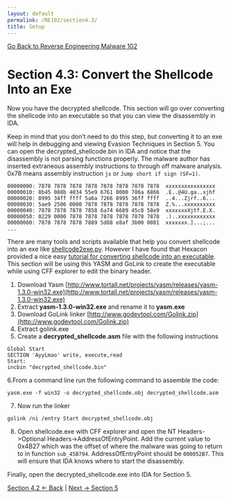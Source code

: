```yaml
---
layout: default
permalink: /RE102/section4.3/
title: Setup
---
```

[Go Back to Reverse Engineering Malware 102](https://securedorg.github.io/RE102/)

# Section 4.3: Convert the Shellcode Into an Exe #

Now you have the decrypted shellcode. This section will go over converting the shellcode into an executable so that you can view the disassembly in IDA. 

Keep in mind that you don’t need to do this step, but converting it to an exe will help in debugging and viewing Evasion Techniques in Section 5. You can open the decrypted_shellcode.bin in IDA and notice that the disassembly is not parsing functions properly. The malware author has inserted extraneous assembly instructions to through off malware analysis. 0x78 means assembly instruction `js` or `Jump short if sign (SF=1)`.

```
00000000: 7878 7878 7878 7878 7878 7878 7878 7878  xxxxxxxxxxxxxxxx
00000010: 8b45 088b 4034 55e9 6761 0000 786a 6866  .E..@4U.ga..xjhf
00000020: 8995 34ff ffff 5a6a 7266 8995 36ff ffff  ..4...Zjrf..6...
00000030: 5ae9 2506 0000 7878 7878 7878 7878 7878  Z.%...xxxxxxxxxx
00000040: 7878 7878 7878 7858 6a74 6689 45c8 58e9  xxxxxxxXjtf.E.X.
00000050: 0229 0000 7878 7878 7878 7878 7878 7878  .)..xxxxxxxxxxxx
00000060: 7878 7878 7878 7889 5d88 e8af 3b00 0081  xxxxxxx.]...;...
...
```

There are many tools and scripts available that help you convert shellcode into an exe like [shellcode2exe.py](https://github.com/securedorg/shellcode_tools/blob/master/shellcode2exe.py). However I have found that Hexacon provided a nice easy [tutorial for converting shellcode into an executable](http://www.hexacorn.com/blog/2015/12/10/converting-shellcode-to-portable-executable-32-and-64-bit/). This section will be using this YASM and GoLink to create the executable while using CFF explorer to edit the binary header. 

1. Download Yasm
[http://www.tortall.net/projects/yasm/releases/yasm-1.3.0-win32.exe](http://www.tortall.net/projects/yasm/releases/yasm-1.3.0-win32.exe)
2. Extract **yasm-1.3.0-win32.exe** and rename it to **yasm.exe**
3. Download GoLink linker
[http://www.godevtool.com/Golink.zip](http://www.godevtool.com/Golink.zip)
4. Extract golink.exe
5. Create a **decrypted_shellcode.asm** file with the following instructions

```
Global Start 
SECTION 'AyyLmao' write, execute,read 
Start:       
incbin "decrypted_shellcode.bin"  
```
6.From a command line run the following command to assemble the code:

```
yasm.exe -f win32 -o decrypted_shellcode.obj decrypted_shellcode.asm
```

7. Now run the linker

```
golink /ni /entry Start decrypted_shellcode.obj
```
8. Open shellcode.exe with CFF explorer and open the NT Headers->Optional Headers->AddressOfEntryPoint. Add the current value to 0x4B27 which was the offset of where the malware was going to return to in function `sub_45B794`. AddressOfEntryPoint should be `000052B7`. This will ensure that IDA knows where to start the disassembly.

Finally, open the decrypted_shellcode.exe into IDA for Section 5.

[Section 4.2 <- Back](https://securedorg.github.io/RE102/section4.2) | [Next -> Section 5](https://securedorg.github.io/RE102/section5)